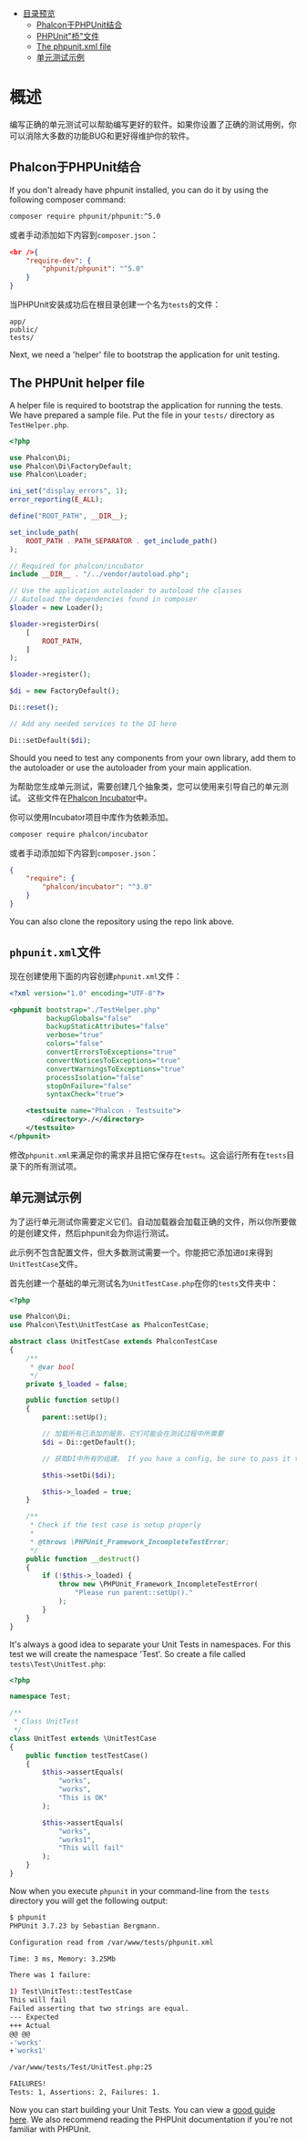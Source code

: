 <div class='article-menu'>
  <ul>
    <li>
      <a href="#overview">目录预览</a> 
      <ul>
        <li>
          <a href="#integration">Phalcon于PHPUnit结合</a>
        </li>
        <li>
          <a href="#unit-helper">PHPUnit"桥"文件</a>
        </li>
        <li>
          <a href="#phpunit-config">The phpunit.xml file</a>
        </li>
        <li>
          <a href="#sample">单元测试示例</a>
        </li>
      </ul>
    </li>
  </ul>
</div>

<a name='overview'></a>

# 概述

编写正确的单元测试可以帮助编写更好的软件。如果你设置了正确的测试用例，你可以消除大多数的功能BUG和更好得维护你的软件。

<a name='integration'></a>

## Phalcon于PHPUnit结合

If you don't already have phpunit installed, you can do it by using the following composer command:

```bash
composer require phpunit/phpunit:^5.0
```

或者手动添加如下内容到`composer.json`：

```json
<br />{
    "require-dev": {
        "phpunit/phpunit": "^5.0"
    }
}
```

当PHPUnit安装成功后在根目录创建一个名为`tests`的文件：

    app/
    public/
    tests/
    

Next, we need a 'helper' file to bootstrap the application for unit testing.

<a name='unit-helper'></a>

## The PHPUnit helper file

A helper file is required to bootstrap the application for running the tests. We have prepared a sample file. Put the file in your `tests/` directory as `TestHelper.php`.

```php
<?php

use Phalcon\Di;
use Phalcon\Di\FactoryDefault;
use Phalcon\Loader;

ini_set("display_errors", 1);
error_reporting(E_ALL);

define("ROOT_PATH", __DIR__);

set_include_path(
    ROOT_PATH . PATH_SEPARATOR . get_include_path()
);

// Required for phalcon/incubator
include __DIR__ . "/../vendor/autoload.php";

// Use the application autoloader to autoload the classes
// Autoload the dependencies found in composer
$loader = new Loader();

$loader->registerDirs(
    [
        ROOT_PATH,
    ]
);

$loader->register();

$di = new FactoryDefault();

Di::reset();

// Add any needed services to the DI here

Di::setDefault($di);
```

Should you need to test any components from your own library, add them to the autoloader or use the autoloader from your main application.

为帮助您生成单元测试，需要创建几个抽象类，您可以使用来引导自己的单元测试。 这些文件在[Phalcon Incubator](https://github.com/phalcon/incubator)中。

你可以使用Incubator项目中库作为依赖添加。

```bash
composer require phalcon/incubator
```

或者手动添加如下内容到`composer.json`：

```json
{
    "require": {
        "phalcon/incubator": "^3.0"
    }
}
```

You can also clone the repository using the repo link above.

<a name='phpunit-config'></a>

## `phpunit.xml`文件

现在创建使用下面的内容创建`phpunit.xml`文件：

```xml
<?xml version="1.0" encoding="UTF-8"?>

<phpunit bootstrap="./TestHelper.php"
         backupGlobals="false"
         backupStaticAttributes="false"
         verbose="true"
         colors="false"
         convertErrorsToExceptions="true"
         convertNoticesToExceptions="true"
         convertWarningsToExceptions="true"
         processIsolation="false"
         stopOnFailure="false"
         syntaxCheck="true">

    <testsuite name="Phalcon - Testsuite">
        <directory>./</directory>
    </testsuite>
</phpunit>
```

修改`phpunit.xml`来满足你的需求并且把它保存在`tests`。这会运行所有在`tests`目录下的所有测试项。

<a name='sample'></a>

## 单元测试示例

为了运行单元测试你需要定义它们。自动加载器会加载正确的文件，所以你所要做的是创建文件，然后phpunit会为你运行测试。

此示例不包含配置文件，但大多数测试需要一个。你能把它添加进`DI`来得到`UnitTestCase`文件。

首先创建一个基础的单元测试名为`UnitTestCase.php`在你的`tests`文件夹中：

```php
<?php

use Phalcon\Di;
use Phalcon\Test\UnitTestCase as PhalconTestCase;

abstract class UnitTestCase extends PhalconTestCase
{
    /**
     * @var bool
     */
    private $_loaded = false;

    public function setUp()
    {
        parent::setUp();

        // 加载所有已添加的服务，它们可能会在测试过程中所需要
        $di = Di::getDefault();

        // 获取DI中所有的组建。 If you have a config, be sure to pass it to the parent

        $this->setDi($di);

        $this->_loaded = true;
    }

    /**
     * Check if the test case is setup properly
     *
     * @throws \PHPUnit_Framework_IncompleteTestError;
     */
    public function __destruct()
    {
        if (!$this->_loaded) {
            throw new \PHPUnit_Framework_IncompleteTestError(
                "Please run parent::setUp()."
            );
        }
    }
}
```

It's always a good idea to separate your Unit Tests in namespaces. For this test we will create the namespace 'Test'. So create a file called `tests\Test\UnitTest.php`:

```php
<?php

namespace Test;

/**
 * Class UnitTest
 */
class UnitTest extends \UnitTestCase
{
    public function testTestCase()
    {
        $this->assertEquals(
            "works",
            "works",
            "This is OK"
        );

        $this->assertEquals(
            "works",
            "works1",
            "This will fail"
        );
    }
}
```

Now when you execute `phpunit` in your command-line from the `tests` directory you will get the following output:

```bash
$ phpunit
PHPUnit 3.7.23 by Sebastian Bergmann.

Configuration read from /var/www/tests/phpunit.xml

Time: 3 ms, Memory: 3.25Mb

There was 1 failure:

1) Test\UnitTest::testTestCase
This will fail
Failed asserting that two strings are equal.
--- Expected
+++ Actual
@@ @@
-'works'
+'works1'

/var/www/tests/Test/UnitTest.php:25

FAILURES!
Tests: 1, Assertions: 2, Failures: 1.
```

Now you can start building your Unit Tests. You can view a [good guide here](http://blog.stevensanderson.com/2009/08/24/writing-great-unit-tests-best-and-worst-practises/). We also recommend reading the PHPUnit documentation if you're not familiar with PHPUnit.